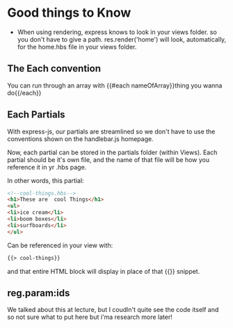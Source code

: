 # Good things to Know

* When using rendering, express knows to look in your views folder.  so you don't have to give a path.  res.render('home') will look, automatically, for the home.hbs file in your views folder.

## The Each convention
You can run through an array with {{#each nameOfArray}}thing you wanna do{{/each}}

## Each Partials
With express-js, our partials are streamlined so we don't have to use the conventions shown on the handlebar.js homepage.  

Now, each partial can be stored in the partials folder (within Views).  Each partial should be it's own file, and the name of that file will be how you reference it in yr .hbs page.

In other words, this partial:
```html
<!--cool-things.hbs-->
<h1>These are  cool Things</h1>
<ul>
<li>ice cream</li>
<li>boom boxes</li>
<li>surfboards</li>
</ul>
```
Can be referenced in your view with:
```html
{{> cool-things}}
```

and that entire HTML block will display in place of that {{}} snippet.

## reg.param:ids
We talked about this at lecture, but I coudln't quite see the code itself and so not sure what to put here but i'ma research more later!
